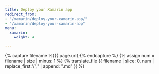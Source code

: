 ```yaml
---
title: Deploy your Xamarin app
redirect_from:
- "/xamarin/deploy-your-xamarin-app/"
- "/xamarin/deploy-your-xamarin-app"
menu:
  xamarin:
    weight: 4

---
```

{% capture filename %}{{ page.url}}{% endcapture %}
{% assign num = filename | size | minus: 1 %}
{% translate_file {{ filename | slice: 0, num | replace_first:'/','' | append: ".md" }} %}